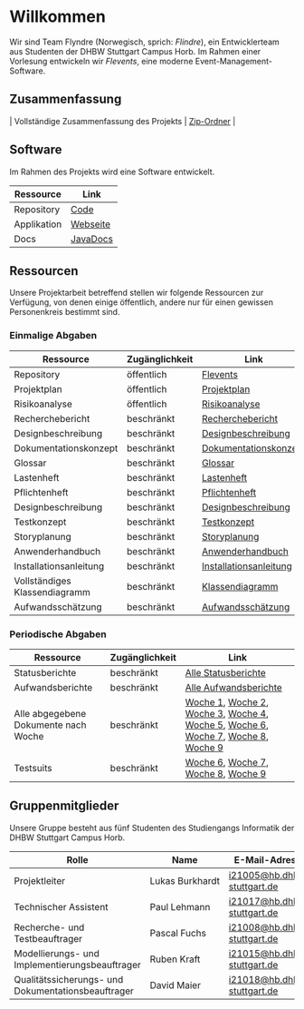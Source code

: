 # Willkommen

Wir sind Team Flyndre (Norwegisch, sprich: _Flindre_), ein Entwicklerteam aus Studenten der DHBW Stuttgart Campus Horb.
Im Rahmen einer Vorlesung entwickeln wir _Flevents_, eine moderne Event-Management-Software.

## Zusammenfassung

| Vollständige Zusammenfassung des Projekts | [Zip-Ordner](https://dhbwstg-my.sharepoint.com/:u:/g/personal/i21015_hb_dhbw-stuttgart_de/EQlpgYVn1lxJhkHYsU0EWc8BEhxm-Ip94ds8lZkG0t0TlA?e=jnoEz8) |

## Software

Im Rahmen des Projekts wird eine Software entwickelt.

| Ressource | Link |
| --- | --- |
| Repository | [Code](http://repo.flyndre.de) |
| Applikation | [Webseite](http://flevents.flyndre.de:8080) |
| Docs | [JavaDocs](/docs/javadoc/) |

## Ressourcen

Unsere Projektarbeit betreffend stellen wir folgende Ressourcen zur Verfügung, von denen einige öffentlich, andere nur für einen gewissen Personenkreis bestimmt sind.

### Einmalige Abgaben

| Ressource | Zugänglichkeit | Link |
| --- | --- | --- |
| Repository | öffentlich | [Flevents](https://github.com/NoName11234/Flevents) |
| Projektplan | öffentlich | [Projektplan](https://dhbwstg-my.sharepoint.com/:w:/g/personal/i21015_hb_dhbw-stuttgart_de/Efkh8CQ-eoxJvgYrt-9BnU0Bwb66dCbevpmAAzJlUaDuKg?e=12gLXE) |
| Risikoanalyse | öffentlich | [Risikoanalyse](https://dhbwstg-my.sharepoint.com/:w:/g/personal/i21015_hb_dhbw-stuttgart_de/Ef9aBNEyc5dAoYe1okeoagsBrVvVqp7tF_pYtS-z9pgfJg?e=fhzGvK) |
| Recherchebericht | beschränkt | [Recherchebericht](https://dhbwstg-my.sharepoint.com/:b:/g/personal/i21015_hb_dhbw-stuttgart_de/EYEUUlcJgxVNiUKyhelW_4AByh5hGhg0ZieAIDqmHl1CuQ?e=A0dMvG) |
| Designbeschreibung | beschränkt | [Designbeschreibung](https://dhbwstg-my.sharepoint.com/:b:/g/personal/i21015_hb_dhbw-stuttgart_de/ETlg4YDXzN5Hld8xXNiTB04B9mesMgwSUg6ltoHP0g35VA?e=hwmAcI) |
| Dokumentationskonzept | beschränkt | [Dokumentationskonzept](https://dhbwstg-my.sharepoint.com/:b:/g/personal/i21015_hb_dhbw-stuttgart_de/ERPe689Q9vZMpX39LYGajrwBxJkrO2_0JzxEuBjkVZZmAw?e=EosmTx) |
| Glossar | beschränkt | [Glossar](https://dhbwstg-my.sharepoint.com/:b:/g/personal/i21015_hb_dhbw-stuttgart_de/ESqSPK39gbJOnYuhk1qSu10BqO1s2bkGIUgJiI7BCiRfdg?e=GJ4WWcF) |
| Lastenheft | beschränkt | [Lastenheft](https://dhbwstg-my.sharepoint.com/:b:/g/personal/i21015_hb_dhbw-stuttgart_de/EWmP-hiYnNdImtKRqcJaZAkBgK6tMha4Tr4LtGXVT5nsZA?e=yYca5K) |
| Pflichtenheft | beschränkt | [Pflichtenheft](https://dhbwstg-my.sharepoint.com/:b:/g/personal/i21015_hb_dhbw-stuttgart_de/ETRd38w1BBREi0rMK3i8J5kBPuZbrdpBQpgvfedRgAn3Aw?e=lCoixr) |
| Designbeschreibung | beschränkt | [Designbeschreibung](https://dhbwstg-my.sharepoint.com/:b:/g/personal/i21015_hb_dhbw-stuttgart_de/EWKtDd5jnqZHieAOYKU5bqwB1FOKC-oqPg9W6TqDtQABlQ?e=x9fdmt) | 
| Testkonzept | beschränkt | [Testkonzept](https://dhbwstg-my.sharepoint.com/:b:/g/personal/i21015_hb_dhbw-stuttgart_de/Eev984uXoDZBjMdiDS0-fnwB9rgkrhd-fIDPts-QEwv-yQ?e=UXV1oX) |
| Storyplanung | beschränkt | [Storyplanung](https://dhbwstg-my.sharepoint.com/:b:/g/personal/i21015_hb_dhbw-stuttgart_de/EaG_UxyN3_5Prp9ASaIOjagBlkdEPSz2Uu8BI7U0JPVw-w?e=64wuXU) |
| Anwenderhandbuch | beschränkt | [Anwenderhandbuch](https://dhbwstg-my.sharepoint.com/:b:/g/personal/i21015_hb_dhbw-stuttgart_de/ESNa5n5jTT5NjgB0rA-Y3xUBUXatldHt8Xcs7W3WrvCDwg?e=BFvbYz)|
| Installationsanleitung | beschränkt | [Installationsanleitung](https://dhbwstg-my.sharepoint.com/:b:/g/personal/i21015_hb_dhbw-stuttgart_de/EWUAOaXknCRChpcD6H7qX5ABWvQOWp6rGSiRA2NIzQVIIQ?e=WJV8iv) |
| Vollständiges Klassendiagramm | beschränkt | [Klassendiagramm](https://dhbwstg-my.sharepoint.com/:i:/g/personal/i21015_hb_dhbw-stuttgart_de/EZhCoc2K68xBoQF5eN-tO6IBXRoh58c1VgXeQgVRp7TrjA?e=AJ5AE9) |
| Aufwandsschätzung | beschränkt | [Aufwandsschätzung](https://dhbwstg-my.sharepoint.com/:b:/g/personal/i21015_hb_dhbw-stuttgart_de/EcLOINKtl9BGu9VxKwdJON4BcHjaCc97j-uMcGW-rOW-oQ) |

### Periodische Abgaben

| Ressource | Zugänglichkeit | Link |
| --- | --- | --- |
| Statusberichte | beschränkt | [Alle Statusberichte](https://dhbwstg-my.sharepoint.com/:f:/g/personal/i21015_hb_dhbw-stuttgart_de/Ek6RXJJ2bexLhTh41hYQTp0BkIt39ANIW3aETtXwXOL2Bg?e=0HQPRm) |
| Aufwandsberichte | beschränkt |  [Alle Aufwandsberichte](https://dhbwstg-my.sharepoint.com/:f:/g/personal/i21015_hb_dhbw-stuttgart_de/EgAPLLNsz81NiKrMdZ2INM8Bn4Js46WiQyu1vKXY73dt6A?e=D5ckoE) |
| Alle abgegebene Dokumente nach Woche | beschränkt | [Woche 1](https://dhbwstg-my.sharepoint.com/:f:/g/personal/i21015_hb_dhbw-stuttgart_de/EiJdDY_gI55Ml_A61vQJtzoB6HPcTynsXiBAz-RctvVs6Q?e=R71a4l), [Woche 2](https://dhbwstg-my.sharepoint.com/:f:/g/personal/i21015_hb_dhbw-stuttgart_de/EvGifXm6H-ZNmLV4rqB6hK8B_Z7-NgUSa6nDVZihreKTHw?e=iK1pBL), [Woche 3](https://dhbwstg-my.sharepoint.com/:f:/g/personal/i21015_hb_dhbw-stuttgart_de/Ehh97K-R-45NpMR_whHZQgUBkb5kPMrjfb4CD6NHhkigpg?e=0cLjQ2), [Woche 4](https://dhbwstg-my.sharepoint.com/:f:/g/personal/i21015_hb_dhbw-stuttgart_de/Et8beomiSh1CqdrztDG7E2QBa6erEXKO_BF7cylbXYgxVQ?e=0WnOjz), [Woche 5](https://dhbwstg-my.sharepoint.com/:f:/g/personal/i21015_hb_dhbw-stuttgart_de/EtSvIeUm6jROgYQhEMILUoMBK6SllQHcOnrj4wOitfzS3Q?e=7faxPz), [Woche 6](https://dhbwstg-my.sharepoint.com/:f:/g/personal/i21015_hb_dhbw-stuttgart_de/EpHKPLcD7OhBi4XL1YvnNjMBhcgNMxWj20oSvJhuG37DMw?e=uGzamf), [Woche 7](https://dhbwstg-my.sharepoint.com/:f:/g/personal/i21015_hb_dhbw-stuttgart_de/En32nLITK9tPmBsypK66c78BdGUgvG8bkeYHRBO_B04KAg?e=mRiTDP), [Woche 8](https://dhbwstg-my.sharepoint.com/:f:/g/personal/i21015_hb_dhbw-stuttgart_de/EvILFbY2OPBFoLXYG7zCRE4Bx-vOXD1ltvtn4Ir_AHCbwQ?e=YAv3aa), [Woche 9](https://dhbwstg-my.sharepoint.com/:f:/g/personal/i21015_hb_dhbw-stuttgart_de/Eq5odDiz_ElItJ-5p1fjlosB_1kqAf8ONWYl0Jo4Nmq3bg?e=NiHIcs) |
| Testsuits | beschränkt | [Woche 6](https://dhbwstg-my.sharepoint.com/:b:/g/personal/i21015_hb_dhbw-stuttgart_de/EbXdMQQSkhRNm0HUUmHI0xoBW0XkJzLVLSda8mhXCQ5IhQ?e=goSbUx), [Woche 7](https://dhbwstg-my.sharepoint.com/:b:/g/personal/i21015_hb_dhbw-stuttgart_de/EaG_UxyN3_5Prp9ASaIOjagBlkdEPSz2Uu8BI7U0JPVw-w?e=ZPJbJG), [Woche 8](https://dhbwstg-my.sharepoint.com/:b:/g/personal/i21015_hb_dhbw-stuttgart_de/EarE3yJ7s7JGhklIB6UAV4MBT0GSHMOT83jk2S3HSI5GsQ?e=uifzsK), [Woche 9](https://dhbwstg-my.sharepoint.com/:b:/g/personal/i21015_hb_dhbw-stuttgart_de/EfapwriidQpOgZiQbILSkNABD91Yrq3BJoFZAESXF6Fx1w?e=ScGgKB) |

## Gruppenmitglieder

Unsere Gruppe besteht aus fünf Studenten des Studiengangs Informatik der DHBW Stuttgart Campus Horb.

| Rolle | Name | E-Mail-Adresse |
| --- | --- | --- |
| Projektleiter | Lukas&nbsp;Burkhardt | [i21005@hb.dhbw-stuttgart.de](mailto:i21005@hb.dhbw-stuttgart.de) |
| Technischer Assistent | Paul&nbsp;Lehmann | [i21017@hb.dhbw-stuttgart.de](mailto:i21017@hb.dhbw-stuttgart.de) |
| Recherche- und Testbeauftrager | Pascal&nbsp;Fuchs | [i21008@hb.dhbw-stuttgart.de](mailto:i21008@hb.dhbw-stuttgart.de) |
| Modellierungs- und Implementierungsbeauftrager | Ruben&nbsp;Kraft | [i21015@hb.dhbw-stuttgart.de](mailto:i21015@hb.dhbw-stuttgart.de) |
| Qualitätssicherungs- und Dokumentationsbeauftrager | David&nbsp;Maier | [i21018@hb.dhbw-stuttgart.de](mailto:i21018@hb.dhbw-stuttgart.de) |
